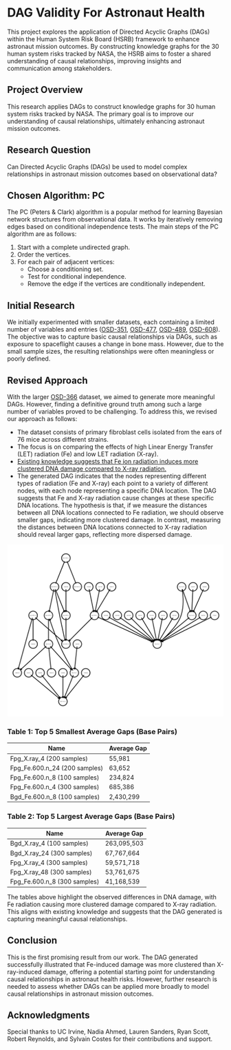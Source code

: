 # DAG Validity For Astronaut Health

This project explores the application of Directed Acyclic Graphs (DAGs) within the Human System Risk Board (HSRB) framework to enhance astronaut mission outcomes. By constructing knowledge graphs for the 30 human system risks tracked by NASA, the HSRB aims to foster a shared understanding of causal relationships, improving insights and communication among stakeholders.

## Project Overview

This research applies DAGs to construct knowledge graphs for 30 human system risks tracked by NASA. The primary goal is to improve our understanding of causal relationships, ultimately enhancing astronaut mission outcomes.

## Research Question

Can Directed Acyclic Graphs (DAGs) be used to model complex relationships in astronaut mission outcomes based on observational data?

## Chosen Algorithm: PC

The PC (Peters & Clark) algorithm is a popular method for learning Bayesian network structures from observational data. It works by iteratively removing edges based on conditional independence tests. The main steps of the PC algorithm are as follows:

1. Start with a complete undirected graph.
2. Order the vertices.
3. For each pair of adjacent vertices:
   - Choose a conditioning set.
   - Test for conditional independence.
   - Remove the edge if the vertices are conditionally independent.

## Initial Research

We initially experimented with smaller datasets, each containing a limited number of variables and entries ([OSD-351](https://osdr.nasa.gov/bio/repo/data/studies/OSD-351), [OSD-477](https://osdr.nasa.gov/bio/repo/data/studies/OSD-477), [OSD-489](https://osdr.nasa.gov/bio/repo/data/studies/OSD-489), [OSD-608](https://osdr.nasa.gov/bio/repo/data/studies/OSD-608)). The objective was to capture basic causal relationships via DAGs, such as exposure to spaceflight causes a change in bone mass. However, due to the small sample sizes, the resulting relationships were often meaningless or poorly defined.

## Revised Approach

With the larger [OSD-366](https://osdr.nasa.gov/bio/repo/data/studies/OSD-366) dataset, we aimed to generate more meaningful DAGs. However, finding a definitive ground truth among such a large number of variables proved to be challenging. To address this, we revised our approach as follows:

- The dataset consists of primary fibroblast cells isolated from the ears of 76 mice across different strains.
- The focus is on comparing the effects of high Linear Energy Transfer (LET) radiation (Fe) and low LET radiation (X-ray).
- [Existing knowledge suggests that Fe ion radiation induces more clustered DNA damage compared to X-ray radiation.](https://doi.org/10.3390/ijms21186602)
- The generated DAG indicates that the nodes representing different types of radiation (Fe and X-ray) each point to a variety of different nodes, with each node representing a specific DNA location. The DAG suggests that Fe and X-ray radiation cause changes at these specific DNA locations. The hypothesis is that, if we measure the distances between all DNA locations connected to Fe radiation, we should observe smaller gaps, indicating more clustered damage. In contrast, measuring the distances between DNA locations connected to X-ray radiation should reveal larger gaps, reflecting more dispersed damage.

![image](results/phase_2_results/radiation_DNA_locations/300_samples.png)

### Table 1: Top 5 Smallest Average Gaps (Base Pairs)

| Name                  | Average Gap |
|-----------------------|-------------|
| Fpg_X.ray_4 (200 samples)  | 55,981      |
| Fpg_Fe.600.n_24 (200 samples) | 63,652      |
| Fpg_Fe.600.n_8 (100 samples)  | 234,824     |
| Fpg_Fe.600.n_4 (300 samples)  | 685,386     |
| Bgd_Fe.600.n_8 (100 samples)  | 2,430,299   |

### Table 2: Top 5 Largest Average Gaps (Base Pairs)

| Name                   | Average Gap |
|------------------------|-------------|
| Bgd_X.ray_4 (100 samples) | 263,095,503 |
| Bgd_X.ray_24 (300 samples) | 67,767,664 |
| Fpg_X.ray_4 (300 samples)  | 59,571,718 |
| Fpg_X.ray_48 (300 samples) | 53,761,675 |
| Fpg_Fe.600.n_8 (300 samples) | 41,168,539 |

The tables above highlight the observed differences in DNA damage, with Fe radiation causing more clustered damage compared to X-ray radiation. This aligns with existing knowledge and suggests that the DAG generated is capturing meaningful causal relationships.

## Conclusion

This is the first promising result from our work. The DAG generated successfully illustrated that Fe-induced damage was more clustered than X-ray-induced damage, offering a potential starting point for understanding causal relationships in astronaut health risks. However, further research is needed to assess whether DAGs can be applied more broadly to model causal relationships in astronaut mission outcomes.

## Acknowledgments

Special thanks to UC Irvine, Nadia Ahmed, Lauren Sanders, Ryan Scott, Robert Reynolds, and Sylvain Costes for their contributions and support.
